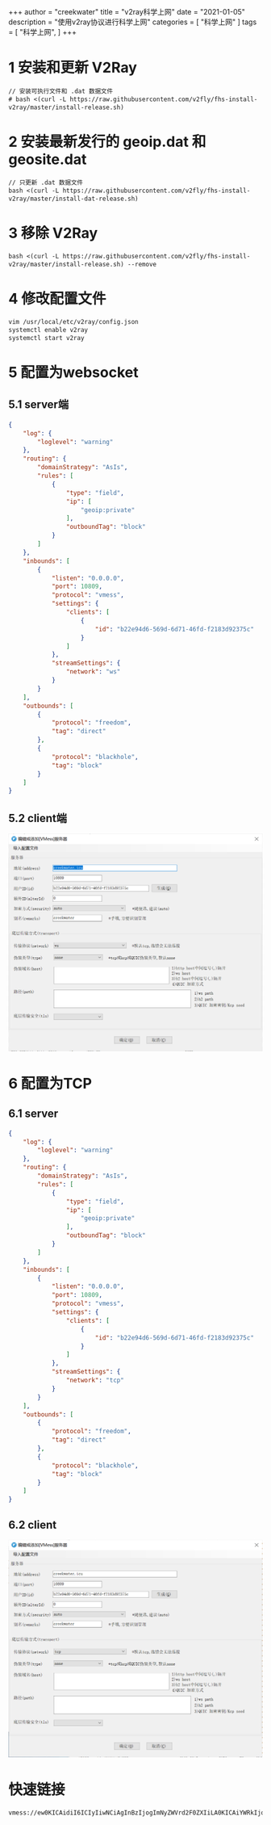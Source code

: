 +++
author = "creekwater"
title = "v2ray科学上网"
date = "2021-01-05"
description = "使用v2ray协议进行科学上网"
categories = [
    "科学上网"
]
tags = [
    "科学上网",
]
+++


# 1 安装和更新 V2Ray

```
// 安装可执行文件和 .dat 数据文件
# bash <(curl -L https://raw.githubusercontent.com/v2fly/fhs-install-v2ray/master/install-release.sh)
```

# 2 安装最新发行的 geoip.dat 和 geosite.dat

```shell
// 只更新 .dat 数据文件
bash <(curl -L https://raw.githubusercontent.com/v2fly/fhs-install-v2ray/master/install-dat-release.sh)
```

# 3 移除 V2Ray

```shell
bash <(curl -L https://raw.githubusercontent.com/v2fly/fhs-install-v2ray/master/install-release.sh) --remove
```

# 4 修改配置文件

```shell
vim /usr/local/etc/v2ray/config.json
systemctl enable v2ray
systemctl start v2ray
```

# 5 配置为websocket

## 5.1 server端

```json
{
    "log": {
        "loglevel": "warning"
    },
    "routing": {
        "domainStrategy": "AsIs",
        "rules": [
            {
                "type": "field",
                "ip": [
                    "geoip:private"
                ],
                "outboundTag": "block"
            }
        ]
    },
    "inbounds": [
        {
            "listen": "0.0.0.0",
            "port": 10809,
            "protocol": "vmess",
            "settings": {
                "clients": [
                    {
                        "id": "b22e94d6-569d-6d71-46fd-f2183d92375c"
                    }
                ]
            },
            "streamSettings": {
                "network": "ws"
            }
        }
    ],
    "outbounds": [
        {
            "protocol": "freedom",
            "tag": "direct"
        },
        {
            "protocol": "blackhole",
            "tag": "block"
        }
    ]
}

```

## 5.2 client端

![vmess_ws.png](vmess_ws.png)

# 6 配置为TCP

## 6.1 server

```json
{
    "log": {
        "loglevel": "warning"
    },
    "routing": {
        "domainStrategy": "AsIs",
        "rules": [
            {
                "type": "field",
                "ip": [
                    "geoip:private"
                ],
                "outboundTag": "block"
            }
        ]
    },
    "inbounds": [
        {
            "listen": "0.0.0.0",
            "port": 10809,
            "protocol": "vmess",
            "settings": {
                "clients": [
                    {
                        "id": "b22e94d6-569d-6d71-46fd-f2183d92375c"
                    }
                ]
            },
            "streamSettings": {
                "network": "tcp"
            }
        }
    ],
    "outbounds": [
        {
            "protocol": "freedom",
            "tag": "direct"
        },
        {
            "protocol": "blackhole",
            "tag": "block"
        }
    ]
}
```

## 6.2 client

![vmess_ws.png](vmess_tcp.png)

# 快速链接

```
vmess://ew0KICAidiI6ICIyIiwNCiAgInBzIjogImNyZWVrd2F0ZXIiLA0KICAiYWRkIjogImNyZWVrd2F0ZXIuaWN1IiwNCiAgInBvcnQiOiAiMTA4MDkiLA0KICAiaWQiOiAiYjIyZTk0ZDYtNTY5ZC02ZDcxLTQ2ZmQtZjIxODNkOTIzNzVjIiwNCiAgImFpZCI6ICIwIiwNCiAgIm5ldCI6ICJ3cyIsDQogICJ0eXBlIjogIm5vbmUiLA0KICAiaG9zdCI6ICIiLA0KICAicGF0aCI6ICIiLA0KICAidGxzIjogIiINCn0=
```
